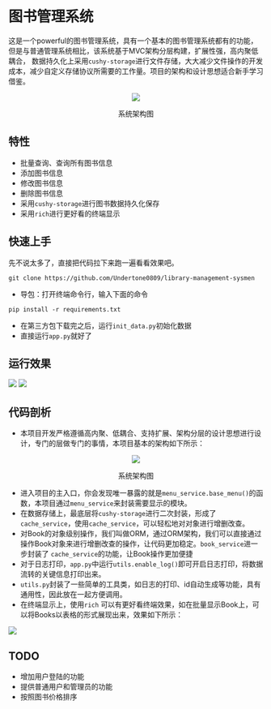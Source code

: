 # 图书管理系统

这是一个powerful的图书管理系统，具有一个基本的图书管理系统都有的功能，但是与普通管理系统相比，该系统基于MVC架构分层构建，扩展性强，高内聚低耦合，
数据持久化上采用`cushy-storage`进行文件存储，大大减少文件操作的开发成本，减少自定义存储协议所需要的工作量。项目的架构和设计思想适合新手学习借鉴。

<div style="text-align: center;">
    <img src="https://zeeland-bucket.oss-cn-beijing.aliyuncs.com/images/20230416125322.png"/>
    <p>系统架构图</p>
</div>

## 特性

- 批量查询、查询所有图书信息
- 添加图书信息
- 修改图书信息
- 删除图书信息
- 采用`cushy-storage`进行图书数据持久化保存
- 采用`rich`进行更好看的终端显示

## 快速上手

先不说太多了，直接把代码拉下来跑一遍看看效果吧。

```shell
git clone https://github.com/Undertone0809/library-management-sysmen
```

- 导包：打开终端命令行，输入下面的命令

```shell
pip install -r requirements.txt
```

- 在第三方包下载完之后，运行`init_data.py`初始化数据
- 直接运行`app.py`就好了

## 运行效果

<img src="https://zeeland-bucket.oss-cn-beijing.aliyuncs.com/images/20230416153204.png"/>

<img src="https://zeeland-bucket.oss-cn-beijing.aliyuncs.com/images/20230416153232.png"/>

## 代码剖析

- 本项目开发严格遵循高内聚、低耦合、支持扩展、架构分层的设计思想进行设计，专门的层做专门的事情，本项目基本的架构如下所示：

<div style="text-align: center;">
    <img src="https://zeeland-bucket.oss-cn-beijing.aliyuncs.com/images/20230416125322.png"/>
    <p>系统架构图</p>
</div>

- 进入项目的主入口，你会发现唯一暴露的就是`menu_service.base_menu()`的函数，本项目通过`menu_service`来封装需要显示的模块。
- 在数据存储上，最底层将`cushy-storage`进行二次封装，形成了`cache_service`，使用`cache_service`，可以轻松地对对象进行增删改查。
- 对Book的对象级别操作，我们叫做ORM，通过ORM架构，我们可以直接通过操作Book对象来进行增删改查的操作，让代码更加稳定。`book_service`进一步封装了
`cache_service`的功能，让Book操作更加便捷
- 对于日志打印，`app.py`中运行`utils.enable_log()`即可开启日志打印，将数据流转的关键信息打印出来。
- `utils.py`封装了一些简单的工具类，如日志的打印、id自动生成等功能，具有通用性，因此放在一起方便调用。
- 在终端显示上，使用`rich` 可以有更好看终端效果，如在批量显示Book上，可以将Books以表格的形式展现出来，效果如下所示：

<img src="https://zeeland-bucket.oss-cn-beijing.aliyuncs.com/images/20230416153923.png"/>


## TODO
- 增加用户登陆的功能
- 提供普通用户和管理员的功能
- 按照图书价格排序
